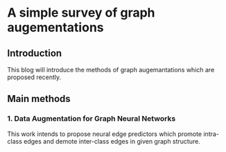 # A simple survey of graph augementations

## Introduction

This blog will introduce the methods of graph augemantations which are proposed recently.

## Main methods

### 1. Data Augmentation for Graph Neural Networks

This work intends to propose neural edge predictors which promote intra-class edges and demote inter-class edges in given graph structure.
